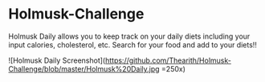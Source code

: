 # Holmusk-Challenge

Holmusk Daily allows you to keep track on your daily diets including your input calories, cholesterol, etc. Search for your food and add to your diets!!

![Holmusk Daily Screenshot](https://github.com/Thearith/Holmusk-Challenge/blob/master/Holmusk%20Daily.jpg =250x)

